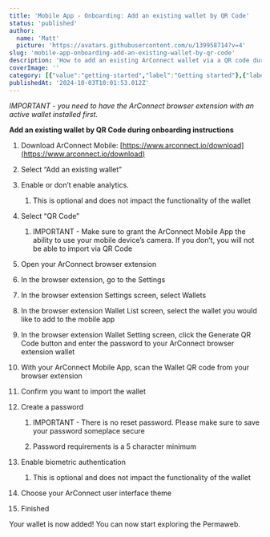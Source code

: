 ```yaml
---
title: 'Mobile App - Onboarding: Add an existing wallet by QR Code'
status: 'published'
author:
  name: 'Matt'
  picture: 'https://avatars.githubusercontent.com/u/139958714?v=4'
slug: 'mobile-app-onboarding-add-an-existing-wallet-by-qr-code'
description: 'How to add an existing ArConnect wallet via a QR code during ArConnect mobile app onboarding'
coverImage: ''
category: [{"value":"getting-started","label":"Getting started"},{"label":"Mobile app","value":"mobile-app"},{"value":"apps-and-connections","label":"Apps & connections"}]
publishedAt: '2024-10-03T10:01:53.012Z'
---
```


*IMPORTANT - you need to have the ArConnect browser extension with an active wallet installed first.*

**Add an existing wallet by QR Code during onboarding instructions**

1. Download ArConnect Mobile: [https://www.arconnect.io/download](https://www.arconnect.io/download)

2. Select “Add an existing wallet”

3. Enable or don’t enable analytics.

    1. This is optional and does not impact the functionality of the wallet

    <!-- -->

    <!-- -->

    <!-- -->

4. Select “QR Code”

    1. IMPORTANT - Make sure to grant the ArConnect Mobile App the ability to use your mobile device’s camera. If you don’t, you will not be able to import via QR Code

    <!-- -->

    <!-- -->

    <!-- -->

5. Open your ArConnect browser extension

6. In the browser extension, go to the Settings

7. In the browser extension Settings screen, select Wallets

8. In the browser extension Wallet List screen, select the wallet you would like to add to the mobile app

9. In the browser extension Wallet Setting screen, click the Generate QR Code button and enter the password to your ArConnect browser extension wallet

10. With your ArConnect Mobile App, scan the Wallet QR code from your browser extension

11. Confirm you want to import the wallet

12. Create a password

    1. IMPORTANT - There is no reset password. Please make sure to save your password someplace secure

    2. Password requirements is a 5 character minimum

    <!-- -->

    <!-- -->

    <!-- -->

13. Enable biometric authentication

    1. This is optional and does not impact the functionality of the wallet

    <!-- -->

    <!-- -->

    <!-- -->

14. Choose your ArConnect user interface theme

15. Finished

Your wallet is now added! You can now start exploring the Permaweb.

